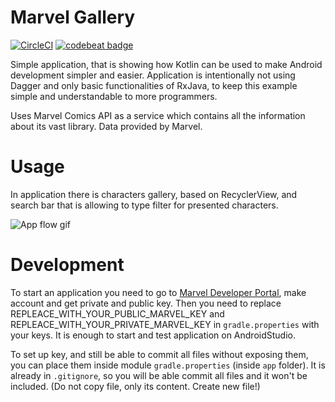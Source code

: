 # Marvel Gallery

[![CircleCI](https://circleci.com/gh/MarcinMoskala/MarvelGallery.svg?style=svg)](https://circleci.com/gh/MarcinMoskala/MarvelGallery)
[![codebeat badge](https://codebeat.co/badges/7c7f9612-d562-43df-a676-70969e52bbd7)](https://codebeat.co/projects/github-com-marcinmoskala-marvelgallery-master)

Simple application, that is showing how Kotlin can be used to make Android development simpler and easier.
Application is intentionally not using Dagger and only basic functionalities of RxJava, to keep this example simple and understandable to more programmers.

Uses Marvel Comics API as a service which contains all the information about its vast library. Data provided by Marvel.

# Usage

In application there is characters gallery, based on RecyclerView, and search bar that is allowing to type filter for presented characters.

![App flow gif](files/flow.gif)

# Development

To start an application you need to go to [Marvel Developer Portal](https://developer.marvel.com/), make account and get private and public key. Then you need to replace REPLEACE_WITH_YOUR_PUBLIC_MARVEL_KEY and REPLEACE_WITH_YOUR_PRIVATE_MARVEL_KEY in `gradle.properties` with your keys. It is enough to start and test application on AndroidStudio. 

To set up key, and still be able to commit all files without exposing them, you can place them inside module `gradle.properties` (inside `app` folder). It is already in `.gitignore`, so you will be able commit all files and it won't be included. (Do not copy file, only its content. Create new file!)